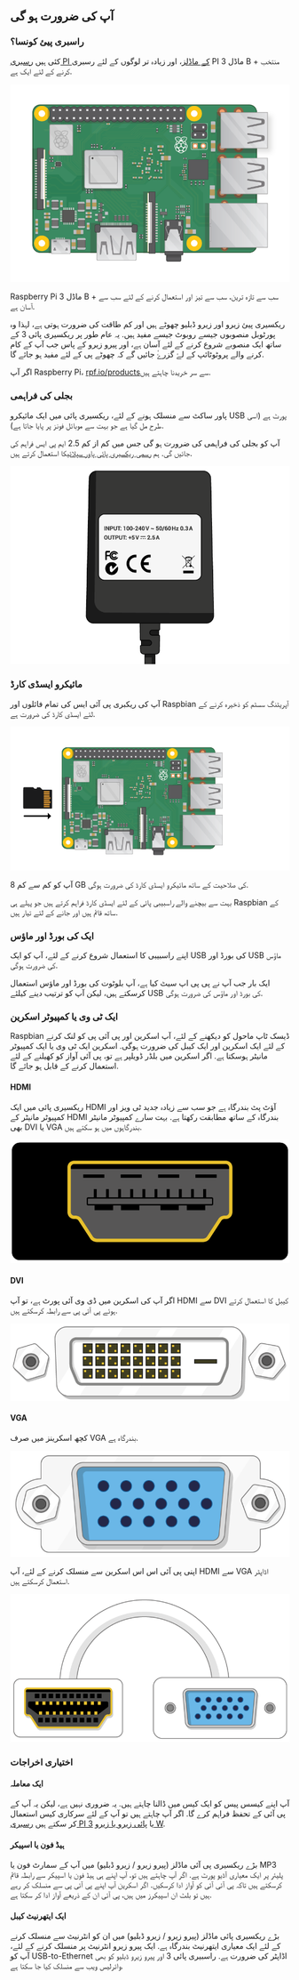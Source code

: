 ## آپ کی ضرورت ہو گی

### راسبری پیئ کونسا؟

کئی ہیں [رسبری PI کے ماڈلز](https://www.raspberrypi.org/products/)، اور زیادہ تر لوگوں کے لئے رسبری PI 3 ماڈل B + منتخب کرنے کے لئے ایک ہے.

![Raspberry Pi 3](images/raspberry-pi.png)

Raspberry Pi 3 ماڈل B + سب سے تازہ ترین، سب سے تیز اور استعمال کرنے کے لئے سب سے آسان ہے.

ریکسیری پیئ زیرو اور زیرو ڈبلیو چھوٹے ہیں اور کم طاقت کی ضرورت ہوتی ہے، لہذا وہ پورٹوبل منصوبوں جیسے روبوٹ جیسے مفید ہیں. یہ عام طور پر ریکسیری پائی 3 کے ساتھ ایک منصوبے شروع کرنے کے لئے آسان ہے، اور پیرو زیرو کے پاس جب آپ کے کام کرنے والے پروٹوٹائپ کے لۓ گزرۓٔ جائیں گے کہ چھوٹے پی کے لئے مفید ہو جائے گا.

اگر آپ Raspberry Pi، [rpf.io/products](https://rpf.io/products)سے سر خریدنا چاہتے ہیں.

### بجلی کی فراہمی

پاور ساکٹ سے منسلک ہونے کے لئے، ریکسیری پائی میں ایک مائیکرو USB پورٹ ہے (اسی طرح مل گیا ہے جو بہت سے موبائل فونز پر پایا جاتا ہے).

آپ کو بجلی کی فراہمی کی ضرورت ہو گی جس میں کم از کم 2.5 ایم پی ایس فراہم کی جائیں گی. ہم [رسمی ریکسیری پائی پاور سپلائی](https://www.raspberrypi.org/products/raspberry-pi-universal-power-supply/)کا استعمال کرتے ہیں.

![بجلی کی فراہمی](images/powersupply.png)

### مائیکرو ایسڈی کارڈ

آپ کی ریکبری پی آئی ایس کی تمام فائلوں اور Raspbian آپریٹنگ سسٹم کو ذخیرہ کرنے کے لئے ایسڈی کارڈ کی ضرورت ہے.

![ایسڈی کارڈ](images/pi-sd.png)

آپ کو کم سے کم 8 GB کی صلاحیت کے ساتھ مائیکرو ایسڈی کارڈ کی ضرورت ہوگی.

بہت سے بیچنے والے راسبیبی پائی کے لئے ایسڈی کارڈ فراہم کرتے ہیں جو پہلے ہی Raspbian کے ساتھ قائم ہیں اور جانے کے لئے تیار ہیں.

### ایک کی بورڈ اور ماؤس

اپنے راسبیبی کا استعمال شروع کرنے کے لئے، آپ کو ایک USB کی بورڈ اور USB ماؤس کی ضرورت ہوگی.

ایک بار جب آپ نے پی پی اپ سیٹ کیا ہے، آپ بلوٹوت کی بورڈ اور ماؤس استعمال کرسکتے ہیں، لیکن آپ کو ترتیب دینے کیلئے USB کی بورڈ اور ماؤس کی ضرورت ہوگی.

### ایک ٹی وی یا کمپیوٹر اسکرین

Raspbian ڈیسک ٹاپ ماحول کو دیکھنے کے لئے، آپ اسکرین اور پی آئی پی کو لنک کرنے کے لئے ایک اسکرین اور ایک کیبل کی ضرورت ہوگی. اسکرین ایک ٹی وی یا ایک کمپیوٹر مانیٹر ہوسکتا ہے. اگر اسکرین میں بلڈر ڈویلپر ہے تو، پی آئی آواز کو کھیلنے کے لئے استعمال کرنے کے قابل ہو جائے گا.

#### HDMI

ریکسیری پائی میں ایک HDMI آؤٹ پٹ بندرگاہ ہے جو سب سے زیادہ جدید ٹی ویز اور کمپیوٹر مانیٹر کے HDMI بندرگاہ کے ساتھ مطابقت رکھتا ہے. بہت سارے کمپیوٹر مانیٹر بھی DVI یا VGA بندرگاہوں میں ہو سکتے ہیں.

![HDMI بندرگاہ](images/hdmi-port.png)

#### DVI

اگر آپ کی اسکرین میں ڈی وی آئی پورٹ ہے، تو آپ HDMI سے DVI کیبل کا استعمال کرتے ہوئے پی آئی پی سے رابطہ کرسکتے ہیں.

![ڈیوی ڈی پورٹ](images/dvi-port.png)

#### VGA

کچھ اسکرینز میں صرف VGA بندرگاہ ہے.

![ویگا بندرگاہ](images/vga-port.png)

اپنی پی آئی اس اس اسکرین سے منسلک کرنے کے لئے، آپ HDMI سے VGA اڈاپٹر استعمال کرسکتے ہیں.

![ویگا اڈاپٹر پورٹ میں HDMI](images/hdmi-vga-adapter.png)

### اختیاری اخراجات

#### ایک معاملہ

آپ اپنے کیسس پیس کو ایک کیس میں ڈالنا چاہتے ہیں. یہ ضروری نہیں ہے، لیکن یہ آپ کے پی آئی کے تحفظ فراہم کرے گا. اگر آپ چاہتے ہیں تو آپ کے لئے سرکاری کیس استعمال کر سکتے ہیں [رسبری PI 3](https://www.raspberrypi.org/products/raspberry-pi-3-case/) یا [پائی زیرو یا زیرو W](https://www.raspberrypi.org/products/raspberry-pi-zero-case/).

#### ہیڈ فون یا اسپیکر

بڑے ریکسیری پی آئی ماڈلز (پیرو زیرو / زیرو ڈبلیو) میں آپ کے سمارٹ فون یا MP3 پلیئر پر ایک معیاری آڈیو پورٹ ہے. اگر آپ چاہتے ہیں تو، آپ اپنے ہی ہیڈ فون یا اسپیکر سے رابطہ قائم کرسکتے ہیں تاکہ پی آئی آئی کو آواز ادا کرسکیں. اگر اسکرین آپ اپنے پی آئی پی سے منسلک کر رہے ہیں تو بلٹ ان اسپیکرز میں ہیں، پی آئی ان کے ذریعے آواز ادا کر سکتا ہے.

#### ایک ایتھرنیٹ کیبل

بڑے ریکسیری پائی ماڈلز (پیرو زیرو / زیرو ڈبلیو) میں ان کو انٹرنیٹ سے منسلک کرنے کے لئے ایک معیاری ایتھرنیٹ بندرگاہ ہے. ایک پیرو زیرو انٹرنیٹ پر منسلک کرنے کے لئے، آپ کو USB-to-Ethernet اڈاپٹر کی ضرورت ہے. راسبیری پائی 3 اور پیرو زیرو ڈبلیو کو بھی وائرلیس ویب سے منسلک کیا جا سکتا ہے.
